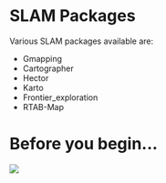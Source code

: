 # SLAM Packages

Various SLAM packages available are:
* Gmapping
* Cartographer
* Hector
* Karto
* Frontier_exploration
* RTAB-Map

# Before you begin...

<img src='images/slam_coordinate'>